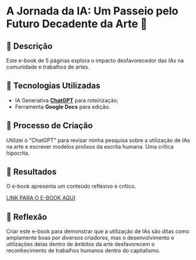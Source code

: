 # A Jornada da IA: Um Passeio pelo Futuro Decadente da Arte 🌌

## 📒 Descrição
Este e-book de 5 páginas explora o impacto desfavorecedor das IAs na comunidade e trabalhos de artes.

## 🤖 Tecnologias Utilizadas
- IA Generativa **[ChatGPT](https://chat.openai.com)** para roteirização;
- Ferramenta **Google Docs** para edição.

## 🧐 Processo de Criação
Utilizei o "ChatGPT" para revisar minha pesquisa sobre a utilização de IAs na arte e escrever modelos prolixos da escrita humana. Uma crítica hipocrita.

## 🚀 Resultados
O e-book apresenta um conteúdo reflexivo e crítico. 

[LINK PARA O E-BOOK AQUI](https://docs.google.com/document/d/1aNtgnyaHiao4txpZx6L6-kwLHhkdaaZu02yQHiat68A/edit?usp=sharing)

## 💭 Reflexão
Criar este e-book para demonstrar que a utilização de IAs são ditas como amplamente boas por diversos criadores, mas o desenvolvimento e utilizações delas dentro de âmbitos da arte desfavorecem o reconhecimento de trabalhos humanos dentro do capitalismo.
